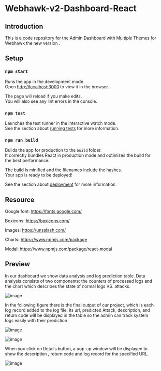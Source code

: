 # Webhawk-v2-Dashboard-React

## Introduction
This is a code repository for the Admin Dashboard with Multiple Themes for Webhawk the new version .


## Setup

### `npm start`

Runs the app in the development mode.\
Open [http://localhost:3000](http://localhost:3000) to view it in the browser.

The page will reload if you make edits.\
You will also see any lint errors in the console.

### `npm test`

Launches the test runner in the interactive watch mode.\
See the section about [running tests](https://facebook.github.io/create-react-app/docs/running-tests) for more information.

### `npm run build`

Builds the app for production to the `build` folder.\
It correctly bundles React in production mode and optimizes the build for the best performance.

The build is minified and the filenames include the hashes.\
Your app is ready to be deployed!

See the section about [deployment](https://facebook.github.io/create-react-app/docs/deployment) for more information.


## Resource

Google font: https://fonts.google.com/

Boxicons: https://boxicons.com/

Images: https://unsplash.com/

Charts: https://www.npmjs.com/package

Modal: https://www.npmjs.com/package/react-modal

## Preview

In our dashboard we show data analysis and log prediction table. Data analysis consists of two components: 
the counters of processed logs and the chart which describes the state of normal logs VS. attacks.

![image](https://user-images.githubusercontent.com/27232943/184014689-3871c998-6513-4181-993a-b2f7ced6b150.png)



In the following figure there is the final output of our project, which is each log record added to the log file, its url, predicted Attack, 
description, and return code will be displayed in the table so the admin can track system logs easily with their prediction.

![image](https://user-images.githubusercontent.com/27232943/184014924-ae582b50-a70a-4227-a2e2-323686e22244.png)


![image](https://user-images.githubusercontent.com/27232943/184015283-fcdb3e9f-5538-4d77-8d82-dd29fe467ba7.png)

When you click on Details button, a pop-up window will be displayed to show the description , return code and log record for the specified URL.

![image](https://user-images.githubusercontent.com/27232943/184015773-3f4b09fd-ca2d-45fc-b139-259971586077.png)







